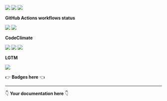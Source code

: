 ![](https://img.shields.io/github/package-json/v/kaskadi/sync-collmex-products)
![](https://img.shields.io/badge/code--style-standard-blue)
![](https://img.shields.io/github/license/kaskadi/sync-collmex-products?color=blue)

**GitHub Actions workflows status**

[![](https://img.shields.io/github/workflow/status/kaskadi/sync-collmex-products/deploy?label=deployed&logo=Amazon%20AWS)](https://github.com/kaskadi/sync-collmex-products/actions?query=workflow%3Adeploy)
[![](https://img.shields.io/github/workflow/status/kaskadi/sync-collmex-products/build?label=build&logo=mocha)](https://github.com/kaskadi/sync-collmex-products/actions?query=workflow%3Abuild)
<!-- Only for branches which are not release/** or master -->
<!-- ![](https://img.shields.io/github/workflow/status/kaskadi/sync-collmex-products/syntax-test?label=syntax-test&logo=serverless) -->

**CodeClimate**

[![](https://img.shields.io/codeclimate/maintainability/kaskadi/sync-collmex-products?label=maintainability&logo=Code%20Climate)](https://codeclimate.com/github/kaskadi/sync-collmex-products)
[![](https://img.shields.io/codeclimate/tech-debt/kaskadi/sync-collmex-products?label=technical%20debt&logo=Code%20Climate)](https://codeclimate.com/github/kaskadi/sync-collmex-products)
[![](https://img.shields.io/codeclimate/coverage/kaskadi/sync-collmex-products?label=test%20coverage&logo=Code%20Climate)](https://codeclimate.com/github/kaskadi/sync-collmex-products)

**LGTM**

[![](https://img.shields.io/lgtm/grade/javascript/github/kaskadi/sync-collmex-products?label=code%20quality&logo=LGTM)](https://lgtm.com/projects/g/kaskadi/sync-collmex-products/?mode=list&logo=LGTM)

:point_right: **Badges here** :point_left:

****

:point_down: **Your documentation here** :point_down:
